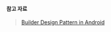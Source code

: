#### 참고 자료
> [Builder Design Pattern in Android](https://medium.com/kayvan-kaseb/builder-design-pattern-in-android-a38dccb75485)
